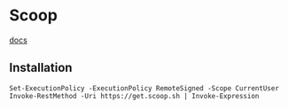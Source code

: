 # Scoop

[docs](https://github.com/ScoopInstaller/Scoop)

## Installation

```
Set-ExecutionPolicy -ExecutionPolicy RemoteSigned -Scope CurrentUser
Invoke-RestMethod -Uri https://get.scoop.sh | Invoke-Expression
```
